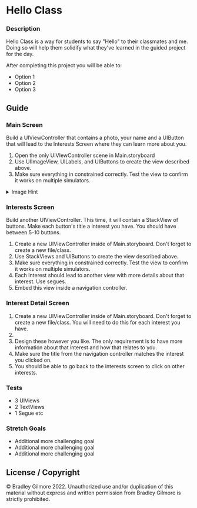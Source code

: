 # Hello Class

### Description

Hello Class is a way for students to say "Hello" to their classmates and me. Doing so will help them solidify what they've learned in the guided project for the day.

After completing this project you will be able to:

* Option 1
* Option 2
* Option 3

## Guide

### Main Screen

Build a UIViewController that contains a photo, your name and a UIButton that will lead to the Interests Screen where they can learn more about you.

1. Open the only UIVIewController scene in Main.storyboard
2. Use UIImageView, UILabels, and UIButtons to create the view described above.
3. Make sure everything in constrained correctly. Test the view to confirm it works on multiple simulators.

<details>
  <summary>Image Hint</summary>

  To load a UIImage you will need to put that image inside of the Assets area in Xcode.

</details>

### Interests Screen

Build another UIViewController. This time, it will contain a StackView of buttons. Make each button's title a interest you have. You should have between 5-10 buttons.

1. Create a new UIViewController inside of Main.storyboard. Don't forget to create a new file/class.
2. Use StackViews and UIButtons to create the view described above.
3. Make sure everything in constrained correctly. Test the view to confirm it works on multiple simulators.
4. Each Interest should lead to another view with more details about that interest. Use segues.
5. Embed this view inside a navigation controller.

### Interest Detail Screen

1. Create a new UIViewController inside of Main.storyboard. Don't forget to create a new file/class. You will need to do this for each interest you have.
2. 
3. Design these however you like. The only requirement is to have more information about that interest and how that relates to you.
4. Make sure the title from the navigation controller matches the interest you clicked on.
5. You should be able to go back to the interests screen to click on other interests.

### Tests

* 3 UIViews
* 2 TextViews
* 1 Segue etc

### Stretch Goals

* Additional more challenging goal
* Additional more challenging goal
* Additional more challenging goal


## License / Copyright

© Bradley Gilmore 2022. Unauthorized use and/or duplication of this material without express and written permission from Bradley Gilmore is strictly prohibited.
